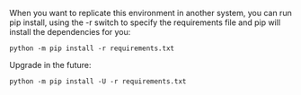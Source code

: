 When you want to replicate this environment in another system, you can run pip install, using the -r switch to specify the requirements file and pip will install the dependencies for you:

`python -m pip install -r requirements.txt`

Upgrade in the future:

`python -m pip install -U -r requirements.txt`
